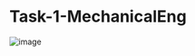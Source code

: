 # Task-1-MechanicalEng

![image](https://github.com/user-attachments/assets/fed4f509-ed02-4768-a767-92bff787095f)

